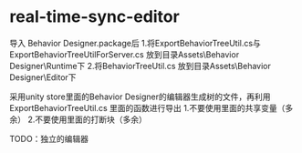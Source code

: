 # real-time-sync-editor
导入 Behavior Designer.package后
1.将ExportBehaviorTreeUtil.cs与ExportBehaviorTreeUtilForServer.cs 放到目录Assets\Behavior Designer\Runtime下
2.将BehaviorTreeUtil.cs 放到目录Assets\Behavior Designer\Editor下

采用unity store里面的Behavior Designer的编辑器生成树的文件，再利用ExportBehaviorTreeUtil.cs 里面的函数进行导出
1.不要使用里面的共享变量（多余）
2.不要使用里面的打断块（多余）

TODO：独立的编辑器
